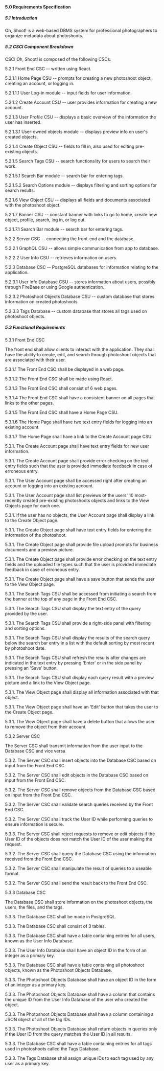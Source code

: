 #### 5.0 Requirements Specification

##### 5.1 Introduction

Oh, Shoot! is a web-based DBMS system for professional photographers to organize metadata about photoshoots.

##### 5.2 CSCI Component Breakdown

CSCI Oh, Shoot! is composed of the following CSCs:

5.2.1 Front End CSC -- written using React.

  5.2.1.1 Home Page CSU -- prompts for creating a new photoshoot object, creating an account, or logging in.

  5.2.1.1.1 User Log-in module -- input fields for user information.

  5.2.1.2 Create Account CSU -- user provides information for creating a new account.

  5.2.1.3 User Profile CSU -- displays a basic overview of the information the user has inserted.

  5.2.1.3.1 User-owned objects module -- displays preview info on user's created objects.

  5.2.1.4 Create Object CSU -- fields to fill in, also used for editing pre-existing objects.

  5.2.1.5 Search Tags CSU -- search functionality for users to search their work.  

  5.2.1.5.1 Search Bar module -- search bar for entering tags.

  5.2.1.5.2 Search Options module -- displays filtering and sorting options for search results.

  5.2.1.6 View Object CSU -- displays all fields and documents associated with the photoshoot object.

  5.2.1.7 Banner CSU -- constant banner with links to go to home, create new object, profile, search, log in, or log out.

  5.2.1.7.1 Search Bar module -- search bar for entering tags.

5.2.2 Server CSC -- connecting the front-end and the database.

  5.2.2.1 GraphQL CSU -- allows simple communication from app to database.

  5.2.2.2 User Info CSU -- retrieves information on users.  

5.2.3 Database CSC -- PostgreSQL databases for information relating to the application.

  5.2.3.1 User Info Database CSU -- stores information about users, possibly through FireBase or using Google authentication.

  5.2.3.2 Photoshoot Objects Database CSU -- custom database that stores information on created photoshoots.

  5.2.3.3 Tags Database -- custom database that stores all tags used on photoshoot objects.

##### 5.3 Functional Requirements

5.3.1 Front End CSC

The front end shall allow clients to interact with the application. They shall have the ability to create, edit, and search through photoshoot objects that are associated with their user.

  5.3.1.1 The Front End CSC shall be displayed in a web page.

  5.3.1.2 The Front End CSC shall be made using React.

  5.3.1.3 The Front End CSC shall consist of 6 web pages.

  5.3.1.4 The Front End CSC shall have a consistent banner on all pages that links to the other pages.

  5.3.1.5 The Front End CSC shall have a Home Page CSU.

  5.3.1.6 The Home Page shall have two text entry fields for logging into an existing account.

  5.3.1.7 The Home Page shall have a link to the Create Account page CSU.

  5.3.1. The Create Account page shall have text entry fields for new user information.

  5.3.1. The Create Account page shall provide error checking on the text entry fields such that the user is provided immediate feedback in case of erroneous entry.

  5.3.1. The User Account page shall be accessed right after creating an account or logging into an existing account.

  5.3.1. The User Account page shall list previews of the users' 10 most-recently created pre-existing photoshoots objects and links to the View Objects page for each one.

  5.3.1. If the user has no objects, the User Account page shall display a link to the Create Object page.

  5.3.1. The Create Object page shall have text entry fields for entering the information of the photoshoot.

  5.3.1. The Create Object page shall provide file upload prompts for business documents and a preview picture.

  5.3.1. The Create Object page shall provide error checking on the text entry fields and the uploaded file types such that the user is provided immediate feedback in case of erroneous entry.

  5.3.1. The Create Object page shall have a save button that sends the user to the View Object page.

  5.3.1. The Search Tags CSU shall be accessed from initiating a search from the banner at the top of any page in the Front End CSC.

  5.3.1. The Search Tags CSU shall display the text entry of the query provided by the user.

  5.3.1. The Search Tags CSU shall provide a right-side panel with filtering and sorting options.

  5.3.1. The Search Tags CSU shall display the results of the search query below the search bar entry in a list with the default sorting by most recent by photoshoot date.

  5.3.1. The Search Tags CSU shall refresh the results after changes are indicated in the text entry by pressing 'Enter' or in the side panel by pressing an 'Save' button.

  5.3.1. The Search Tags CSU shall display each query result with a preview picture and a link to the View Object page.

  5.3.1. The View Object page shall display all information associated with that object.

  5.3.1. The View Object page shall have an 'Edit' button that takes the user to the Create Object page.

  5.3.1. The View Object page shall have a delete button that allows the user to remove the object from their account.

5.3.2 Server CSC

The Server CSC shall transmit information from the user input to the Database CSC and vice versa.

  5.3.2. The Server CSC shall insert objects into the Database CSC based on input from the Front End CSC.

  5.3.2. The Server CSC shall edit objects in the Database CSC based on input from the Front End CSC.

  5.3.2. The Server CSC shall remove objects from the Database CSC based on input from the Front End CSC.

  5.3.2. The Server CSC shall validate search queries received by the Front End CSC.

  5.3.2. The Server CSC shall track the User ID while performing queries to ensure information is secure.

  5.3.3. The Server CSC shall reject requests to remove or edit objects if the User ID of the objects does not match the User ID of the user making the request.

  5.3.2. The Server CSC shall query the Database CSC using the information received from the Front End CSC.

  5.3.2. The Server CSC shall manipulate the result of queries to a useable format.

  5.3.2. The Server CSC shall send the result back to the Front End CSC.

5.3.3 Database CSC

The Database CSC shall store information on the photoshoot objects, the users, the files, and the tags.

  5.3.3. The Database CSC shall be made in PostgreSQL.

  5.3.3. The Database CSC shall consist of 3 tables.

  5.3.3. The Database CSC shall have a table containing entries for all users, known as the User Info Database.

  5.3.3. The User Info Database shall have an object ID in the form of an integer as a primary key.

  5.3.3. The Database CSC shall have a table containing all photoshoot objects, known as the Photoshoot Objects Database.

  5.3.3. The Photoshoot Objects Database shall have an object ID in the form of an integer as a primary key.

  5.3.3. The Photoshoot Objects Database shall have a column that contains the unique ID from the User Info Database of the user who created the object.

  5.3.3. The Photoshoot Objects Database shall have a column containing a JSON object of all of the tag IDs.

  5.3.3. The Photoshoot Objects Database shall return objects in queries only if the User ID from the query matches the User ID in all results.

  5.3.3. The Database CSC shall have a table containing entries for all tags used in photoshoots called the Tags Database.  

  5.3.3. The Tags Database shall assign unique IDs to each tag used by any user as a primary key.
